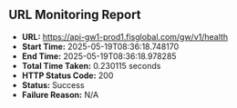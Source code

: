 ## URL Monitoring Report

- **URL:** https://api-gw1-prod1.fisglobal.com/gw/v1/health
- **Start Time:** 2025-05-19T08:36:18.748170
- **End Time:** 2025-05-19T08:36:18.978285
- **Total Time Taken:** 0.230115 seconds
- **HTTP Status Code:** 200
- **Status:** Success
- **Failure Reason:** N/A
